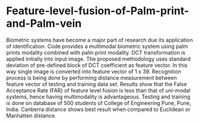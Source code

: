 # Feature-level-fusion-of-Palm-print-and-Palm-vein
Biometric systems have become a major part of research due its application of identification. Code provides a multimodal biometric system using palm prints modality combined with palm print modality. DCT transformation is applied initially into input image. The proposed methodology uses standard deviation of pre-defined block of DCT coefficient as feature vector. In this way single image is converted into feature vector of 1 x 39. Recognition process is being done by performing distance measurement between feature vector of testing and training data set. Results show that the False Acceptance Rate (FAR) of feature level fusion is less than that of uni-modal systems, hence having multimodality is advantageous. Testing and training is done on database of 500 students of College of Engineering Pune, Pune, India. Canberra distance shows best result when compared to Euclidean or Manhatten distance. 
